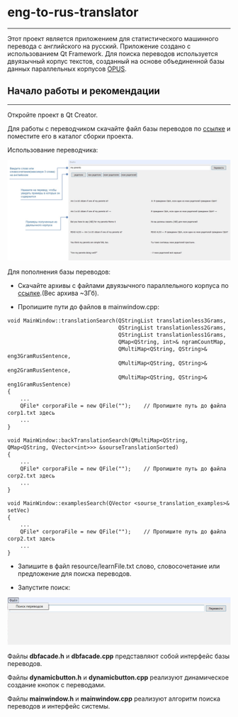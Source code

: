 ﻿# eng-to-rus-translator
---

Этот проект является приложением для статистического машинного перевода с английского на русский. Приложение создано с использованием Qt Framework. Для поиска переводов используется двуязычный корпус текстов, созданный на основе объединенной базы данных параллельных корпусов [OPUS](https://opus.nlpl.eu/).

## Начало работы и рекомендации
---

Откройте проект в Qt Creator.

Для работы с переводчиком скачайте файл базы переводов по [ссылке](https://drive.google.com/file/d/15FvX6yg-GpkcJ_HaabBMRQwuYDZ6LLz9/view?usp=share_link) и поместите его в каталог сборки проекта.

Использование переводчика:

![картинка](pic/mainwindow1.jpg)

Для пополнения базы переводов:

* Cкачайте архивы с файлами двуязычного параллельного корпуса по [ссылке](https://drive.google.com/file/d/1cFJC5qbw8SilW9KcPH46s8USDMknfpwk/view?usp=share_link).(Вес архива ~3Гб).

* Пропишите пути до файлов в mainwindow.cpp:

```
void MainWindow::translationSearch(QStringList translationless3Grams,
                                   QStringList translationless2Grams,
                                   QStringList translationless1Grams,
                                   QMap<QString, int>& ngramCountMap,
                                   QMultiMap<QString, QString>& eng3GramRusSentence,
                                   QMultiMap<QString, QString>& eng2GramRusSentence,
                                   QMultiMap<QString, QString>& eng1GramRusSentence)             
{
	...
	QFile* corporaFile = new QFile("");    // Пропишите путь до файла corp1.txt здесь
	...
}
```

```
void MainWindow::backTranslationSearch(QMultiMap<QString, QMap<QString, QVector<int>>> &sourseTranslationSorted)
{
	...
	QFile* corporaFile = new QFile("");    // Пропишите путь до файла corp2.txt здесь
	...
}
```

```
void MainWindow::examplesSearch(QVector <sourse_translation_examples>& setVec)
{
	...
	QFile* corporaFile = new QFile("");    // Пропишите путь до файла corp2.txt здесь
	...
}
```

* Запишите в файл resourсe/learnFile.txt слово, словосочетание или предложение для поиска переводов.
 
* Запустите поиск:

![картинка](pic/translate.jpg)

Файлы __dbfacade.h__ и __dbfacade.cpp__ представляют собой интерфейс базы переводов.

Файлы __dynamicbutton.h__ и __dynamicbutton.cpp__ реализуют динамическое создание кнопок с переводами.

Файлы __mainwindow.h__ и __mainwindow.cpp__ реализуют алгоритм поиска переводов и интерфейс системы.